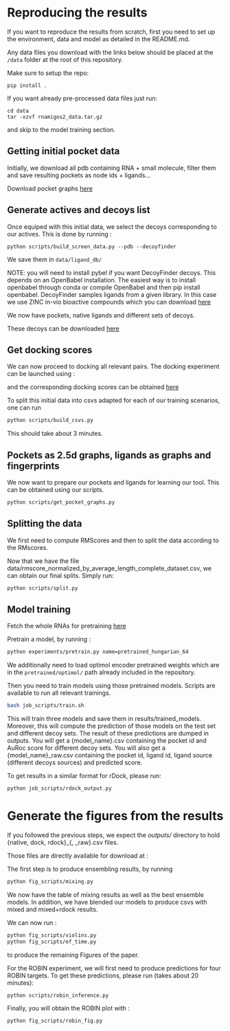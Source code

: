 # Reproducing the results

If you want to reproduce the results from scratch, first you need to set up the environment,
data and model as detailed in the README.md.

Any data files you download with the links below should be placed at the `/data` folder at the root of this repository.

Make sure to setup the repo:

```
pip install .
```

If you want already pre-processed data files just run:

```
cd data
tar -xzvf rnamigos2_data.tar.gz
```

and skip to the model training section.

## Getting initial pocket data

Initially, we download all pdb containing RNA + small molecule, filter them and save resulting pockets as node ids +
ligands...

[//]: # (TODO : include steps to get the original pockets.)


Download pocket graphs [here](https://drive.proton.me/urls/SC9AQCF2SC#JYQ3K9yNUJ4U)

## Generate actives and decoys list

Once equiped with this initial data, we select the decoys corresponding to our actives.
This is done by running :

```
python scripts/build_screen_data.py --pdb --decoyfinder
```

We save them in `data/ligand_db/`

NOTE: you will need to install pybel if you want DecoyFinder decoys. This depends on an OpenBabel installation.
The easiest way is to install openbabel through conda or compile OpenBabel and then pip install openbabel.
DecoyFinder samples ligands from a given library. In this case we use ZINC in-vio bioactive compounds which you can
download [here](https://drive.proton.me/urls/CQMXCX5MW4#YQeEEa7VHVcu)

We now have pockets, native ligands and different sets of decoys.

These decoys can be downloaded [here](https://drive.proton.me/urls/6XCM553QBC#1NR2xU9W3CkR)

## Get docking scores

We can now proceed to docking all relevant pairs.
The docking experiment can be launched using :

[//]: # (TODO : upload docking scripts)

and the corresponding docking scores can be obtained [here](https://drive.proton.me/urls/TZJ7R8T8T0#RCd1LK8uu1MK)

[//]: # (TODO : check that the data is ok)

To split this initial data into csvs adapted for each of our training scenarios, one can run

```bash
python scripts/build_csvs.py
```

This should take about 3 minutes.

## Pockets as 2.5d graphs, ligands as graphs and fingerprints

We now want to prepare our pockets and ligands for learning our tool.
This can be obtained using our scripts.

[//]: # (TODO : RIGHT NOW, we need to have json_pockets/ because the node ids are broken...)

[//]: # (TODO : This requires having rnaglib_all data, maybe we should mention how to get that)

```bash
python scripts/get_pocket_graphs.py
```

## Splitting the data

We first need to compute RMScores and then to split the data according to the RMscores.

[//]: # (TODO : Add RMscores computations)

Now that we have the file data/rmscore_normalized_by_average_length_complete_dataset.csv, we can obtain our
final splits. Simply run:

```bash
python scripts/split.py
```

## Model training

Fetch the whole RNAs for pretraining [here](https://drive.proton.me/urls/Y8TTCWKDVC#vs29rzJ1h9YN)

Pretrain a model, by running :

```bash    
python experiments/pretrain.py name=pretrained_hungarian_64
```

We additionally need to load optimol encoder pretrained weights which are in the `pretrained/optimol/` path already
included in the repository.

Then you need to train models using those pretrained models.
Scripts are available to run all relevant trainings.

```bash
bash job_scripts/train.sh
```

This will train three models and save them in results/trained_models.
Moreover, this will compute the prediction of those models on the test set and different decoy sets.
The result of these predictions are dumped in outputs.
You will get a {model_name}.csv containing the pocket id and AuRoc score for different decoy sets.
You will also get a {model_name}_raw.csv containing the pocket id, ligand id, ligand source (different decoys sources)
and predicted score.

To get results in a similar format for rDock, please run:

```bash
python job_scripts/rdock_output.py
```

# Generate the figures from the results

If you followed the previous steps, we expect the *outputs/* directory to hold {native, dock, rdock}_{, _raw}.csv files.

Those files are directly available for download at :

[//]: # (TODO get dl files)


The first step is to produce ensembling results, by running

```bash
python fig_scripts/mixing.py
```

We now have the table of mixing results as well as the best ensemble models.
In addition, we have blended our models to produce csvs with mixed and mixed+rdock results.

We can now run :

```bash
python fig_scripts/violins.py
python fig_scripts/ef_time.py
```

to produce the remaining Figures of the paper.

For the ROBIN experiment, we will first need to produce predictions for four ROBIN targets.
To get these predictions, please run (takes about 20 minutes):

```
python scripts/robin_inference.py
```

Finally, you will obtain the ROBIN plot with :

```
python fig_scripts/robin_fig.py
```